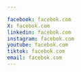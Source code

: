 ```yaml
---

facebook: facebok.com
X: facebok.com
linkedin: facebok.com
instagram: facebok.com
youtube: facebok.com
tiktok: facebok.com
email: facebok.com
---
```

